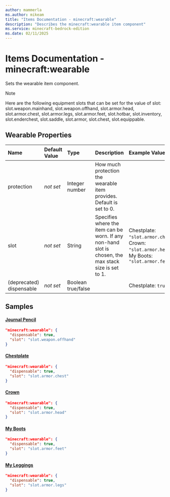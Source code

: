 ```yaml
---
author: mammerla
ms.author: mikeam
title: "Items Documentation - minecraft:wearable"
description: "Describes the minecraft:wearable item component"
ms.service: minecraft-bedrock-edition
ms.date: 02/11/2025 
---
```


# Items Documentation - minecraft:wearable

Sets the wearable item component.

> [!Note]
> Here are the following equipment slots that can be set for the value of slot: slot.weapon.mainhand, slot.weapon.offhand, slot.armor.head, slot.armor.chest, slot.armor.legs, slot.armor.feet, slot.hotbar, slot.inventory, slot.enderchest, slot.saddle, slot.armor, slot.chest, slot.equippable.


## Wearable Properties

|Name       |Default Value |Type |Description |Example Values |
|:----------|:-------------|:----|:-----------|:------------- |
| protection | *not set* | Integer number | How much protection the wearable item provides. Default is set to 0. |  | 
| slot | *not set* | String | Specifies where the item can be worn. If any non-hand slot is chosen, the max stack size is set to 1. | Chestplate: `"slot.armor.chest"`, Crown: `"slot.armor.head"`, My Boots: `"slot.armor.feet"` | 
| (deprecated) dispensable | *not set* | Boolean true/false |  | Chestplate: `true` | 

## Samples

#### [Journal Pencil](https://github.com/microsoft/minecraft-samples/tree/main/casual_creator/chill_dreams/complete/behavior_packs/mamm_cds/items/journal_pencil.json)


```json
"minecraft:wearable": {
  "dispensable": true,
  "slot": "slot.weapon.offhand"
}
```

#### [Chestplate](https://github.com/microsoft/minecraft-samples/tree/main/custom_items/behavior_packs/custom_item/items/chestplate.json)


```json
"minecraft:wearable": {
  "dispensable": true,
  "slot": "slot.armor.chest"
}
```

#### [Crown](https://github.com/microsoft/minecraft-samples/tree/main/custom_items/behavior_packs/custom_item/items/crown.json)


```json
"minecraft:wearable": {
  "dispensable": true,
  "slot": "slot.armor.head"
}
```

#### [My Boots](https://github.com/microsoft/minecraft-samples/tree/main/custom_items/behavior_packs/custom_item/items/my_boots.json)


```json
"minecraft:wearable": {
  "dispensable": true,
  "slot": "slot.armor.feet"
}
```

#### [My Leggings](https://github.com/microsoft/minecraft-samples/tree/main/custom_items/behavior_packs/custom_item/items/my_leggings.json)


```json
"minecraft:wearable": {
  "dispensable": true,
  "slot": "slot.armor.legs"
}
```
